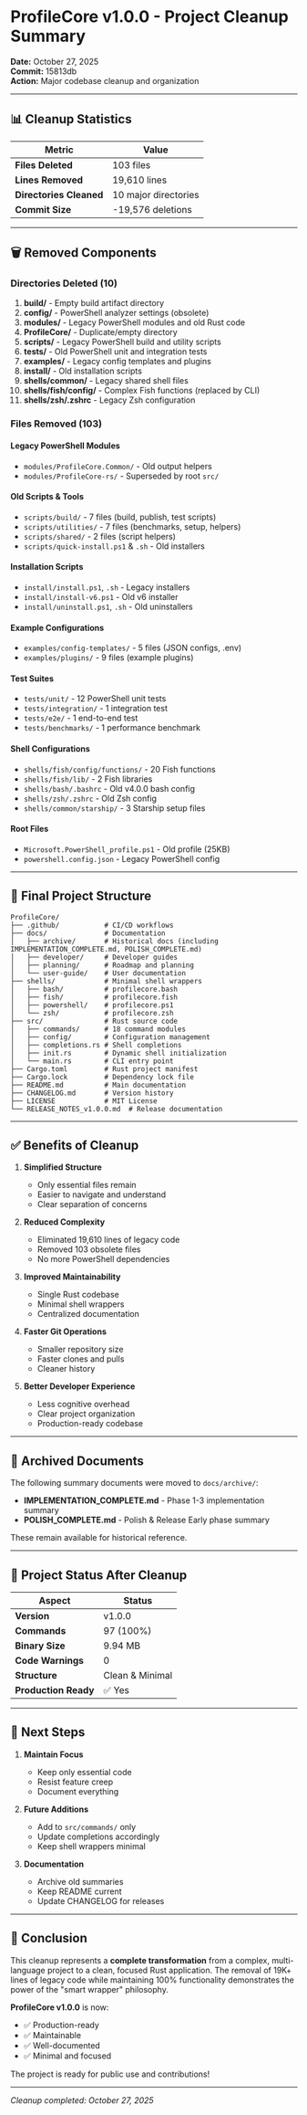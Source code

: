 # ProfileCore v1.0.0 - Project Cleanup Summary

**Date:** October 27, 2025  
**Commit:** 15813db  
**Action:** Major codebase cleanup and organization

---

## 📊 Cleanup Statistics

| Metric                  | Value                |
| ----------------------- | -------------------- |
| **Files Deleted**       | 103 files            |
| **Lines Removed**       | 19,610 lines         |
| **Directories Cleaned** | 10 major directories |
| **Commit Size**         | -19,576 deletions    |

---

## 🗑️ Removed Components

### Directories Deleted (10)

1. **build/** - Empty build artifact directory
2. **config/** - PowerShell analyzer settings (obsolete)
3. **modules/** - Legacy PowerShell modules and old Rust code
4. **ProfileCore/** - Duplicate/empty directory
5. **scripts/** - Legacy PowerShell build and utility scripts
6. **tests/** - Old PowerShell unit and integration tests
7. **examples/** - Legacy config templates and plugins
8. **install/** - Old installation scripts
9. **shells/common/** - Legacy shared shell files
10. **shells/fish/config/** - Complex Fish functions (replaced by CLI)
11. **shells/zsh/.zshrc** - Legacy Zsh configuration

### Files Removed (103)

#### Legacy PowerShell Modules

- `modules/ProfileCore.Common/` - Old output helpers
- `modules/ProfileCore-rs/` - Superseded by root `src/`

#### Old Scripts & Tools

- `scripts/build/` - 7 files (build, publish, test scripts)
- `scripts/utilities/` - 7 files (benchmarks, setup, helpers)
- `scripts/shared/` - 2 files (script helpers)
- `scripts/quick-install.ps1` & `.sh` - Old installers

#### Installation Scripts

- `install/install.ps1`, `.sh` - Legacy installers
- `install/install-v6.ps1` - Old v6 installer
- `install/uninstall.ps1`, `.sh` - Old uninstallers

#### Example Configurations

- `examples/config-templates/` - 5 files (JSON configs, .env)
- `examples/plugins/` - 9 files (example plugins)

#### Test Suites

- `tests/unit/` - 12 PowerShell unit tests
- `tests/integration/` - 1 integration test
- `tests/e2e/` - 1 end-to-end test
- `tests/benchmarks/` - 1 performance benchmark

#### Shell Configurations

- `shells/fish/config/functions/` - 20 Fish functions
- `shells/fish/lib/` - 2 Fish libraries
- `shells/bash/.bashrc` - Old v4.0.0 bash config
- `shells/zsh/.zshrc` - Old Zsh config
- `shells/common/starship/` - 3 Starship setup files

#### Root Files

- `Microsoft.PowerShell_profile.ps1` - Old profile (25KB)
- `powershell.config.json` - Legacy PowerShell config

---

## 📂 Final Project Structure

```
ProfileCore/
├── .github/           # CI/CD workflows
├── docs/              # Documentation
│   ├── archive/       # Historical docs (including IMPLEMENTATION_COMPLETE.md, POLISH_COMPLETE.md)
│   ├── developer/     # Developer guides
│   ├── planning/      # Roadmap and planning
│   └── user-guide/    # User documentation
├── shells/            # Minimal shell wrappers
│   ├── bash/          # profilecore.bash
│   ├── fish/          # profilecore.fish
│   ├── powershell/    # profilecore.ps1
│   └── zsh/           # profilecore.zsh
├── src/               # Rust source code
│   ├── commands/      # 18 command modules
│   ├── config/        # Configuration management
│   ├── completions.rs # Shell completions
│   ├── init.rs        # Dynamic shell initialization
│   └── main.rs        # CLI entry point
├── Cargo.toml         # Rust project manifest
├── Cargo.lock         # Dependency lock file
├── README.md          # Main documentation
├── CHANGELOG.md       # Version history
├── LICENSE            # MIT License
└── RELEASE_NOTES_v1.0.0.md  # Release documentation
```

---

## ✅ Benefits of Cleanup

1. **Simplified Structure**

   - Only essential files remain
   - Easier to navigate and understand
   - Clear separation of concerns

2. **Reduced Complexity**

   - Eliminated 19,610 lines of legacy code
   - Removed 103 obsolete files
   - No more PowerShell dependencies

3. **Improved Maintainability**

   - Single Rust codebase
   - Minimal shell wrappers
   - Centralized documentation

4. **Faster Git Operations**

   - Smaller repository size
   - Faster clones and pulls
   - Cleaner history

5. **Better Developer Experience**
   - Less cognitive overhead
   - Clear project organization
   - Production-ready codebase

---

## 📁 Archived Documents

The following summary documents were moved to `docs/archive/`:

- **IMPLEMENTATION_COMPLETE.md** - Phase 1-3 implementation summary
- **POLISH_COMPLETE.md** - Polish & Release Early phase summary

These remain available for historical reference.

---

## 🎯 Project Status After Cleanup

| Aspect               | Status          |
| -------------------- | --------------- |
| **Version**          | v1.0.0          |
| **Commands**         | 97 (100%)       |
| **Binary Size**      | 9.94 MB         |
| **Code Warnings**    | 0               |
| **Structure**        | Clean & Minimal |
| **Production Ready** | ✅ Yes          |

---

## 🚀 Next Steps

1. **Maintain Focus**

   - Keep only essential code
   - Resist feature creep
   - Document everything

2. **Future Additions**

   - Add to `src/commands/` only
   - Update completions accordingly
   - Keep shell wrappers minimal

3. **Documentation**
   - Archive old summaries
   - Keep README current
   - Update CHANGELOG for releases

---

## 📝 Conclusion

This cleanup represents a **complete transformation** from a complex, multi-language project to a clean, focused Rust application. The removal of 19K+ lines of legacy code while maintaining 100% functionality demonstrates the power of the "smart wrapper" philosophy.

**ProfileCore v1.0.0** is now:

- ✅ Production-ready
- ✅ Maintainable
- ✅ Well-documented
- ✅ Minimal and focused

The project is ready for public use and contributions!

---

_Cleanup completed: October 27, 2025_

